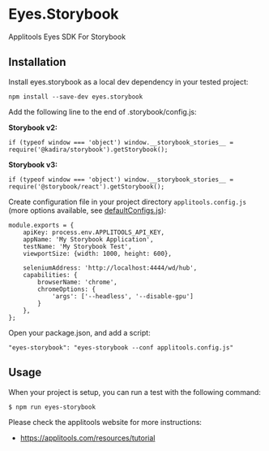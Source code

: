 # Eyes.Storybook

Applitools Eyes SDK For Storybook
## Installation

Install eyes.storybook as a local dev dependency in your tested project:

    npm install --save-dev eyes.storybook
    
Add the following line to the end of .storybook/config.js:

**Storybook v2:**

    if (typeof window === 'object') window.__storybook_stories__ = require('@kadira/storybook').getStorybook();

**Storybook v3:**

    if (typeof window === 'object') window.__storybook_stories__ = require('@storybook/react').getStorybook();
    
Create configuration file in your project directory `applitools.config.js` (more options available, see [defaultConfigs.js](src/defaultConfigs.js)):

    module.exports = {
        apiKey: process.env.APPLITOOLS_API_KEY,
        appName: 'My Storybook Application',
        testName: 'My Storybook Test',
        viewportSize: {width: 1000, height: 600},

        seleniumAddress: 'http://localhost:4444/wd/hub',
        capabilities: {
            browserName: 'chrome',
            chromeOptions: {
                'args': ['--headless', '--disable-gpu']
            }
        },
    };

Open your package.json, and add a script:

    "eyes-storybook": "eyes-storybook --conf applitools.config.js"


## Usage

When your project is setup, you can run a test with the following command:

```
$ npm run eyes-storybook
```

Please check the applitools website for more instructions:

- https://applitools.com/resources/tutorial

